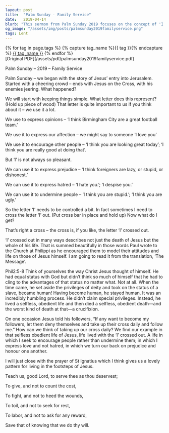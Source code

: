 ```yaml
---
layout: post
title:  "Palm Sunday - Family Service"
date:   2019-04-14
blurb: "This sermon from Palm Sunday 2019 focuses on the concept of 'I' and how it can be used both positively and negatively. It emphasizes the importance of controlling the 'I' and aligning our attitudes and lives with Jesus. The sermon concludes with the prayer of St Ignatius, providing a pattern for living in the footsteps of Jesus."
og_image: "/assets/img/posts/palmsunday2019familyservice.png"
tags: Lent
---    
```

<div class="tag-pills">
  {% for tag in page.tags %}
    {% capture tag_name %}{{ tag }}{% endcapture %}
    <a href="{{ site.baseurl }}/tag/{{ tag_name | slugify }}" class="tag-pill">{{ tag_name }}</a>
  {% endfor %}
</div>
[Original PDF](/assets/pdf/palmsunday2019familyservice.pdf)

Palm Sunday – 2019 – Family Service

Palm Sunday – we began with the story of Jesus’ entry into Jerusalem. Started with a cheering crowd – ends with Jesus on the Cross, with his enemies jeering. What happened?

We will start with keeping things simple. What letter does this represent? (Hold up piece of wood) That letter is quite important to us if you think about it – we use it a lot.

We use to express opinions – ‘I think Birmingham City are a great football team.’

We use it to express our affection – we might say to someone ‘I love you’

We use it to encourage other people – ‘I think you are looking great today’; ‘I think you are really good at doing that’.

But ‘I’ is not always so pleasant.

We can use it to express prejudice – ‘I think foreigners are lazy, or stupid, or dishonest.’

We can use it to express hatred – ‘I hate you.’; ‘I despise you.’

We can use it to undermine people – ‘I think you are stupid.’; ‘I think you are ugly.’

So the letter ‘I’ needs to be controlled a bit. In fact sometimes I need to cross the letter ‘I’ out. (Put cross bar in place and hold up) Now what do I get?

That’s right a cross – the cross is, if you like, the letter ‘I’ crossed out.

‘I’ crossed out in many ways describes not just the death of Jesus but the whole of his life. That is summed beautifully in those words Paul wrote to the Church at Philippi as he encouraged them to model their attitudes and life on those of Jesus himself. I am going to read it from the translation, ‘The Message’.

Phil2:5-8 Think of yourselves the way Christ Jesus thought of himself. He had equal status with God but didn’t think so much of himself that he had to cling to the advantages of that status no matter what. Not at all. When the time came, he set aside the privileges of deity and took on the status of a slave, became human! Having become human, he stayed human. It was an incredibly humbling process. He didn’t claim special privileges. Instead, he lived a selfless, obedient life and then died a selfless, obedient death—and the worst kind of death at that—a crucifixion.

On one occasion Jesus told his followers, “If any want to become my followers, let them deny themselves and take up their cross daily and follow me.” How can we think of taking up our cross daily? We find our example in that selfless obedient life of Jesus, life lived with the ‘I’ crossed out. A life in which I seek to encourage people rather than undermine them; in which I express love and not hatred, in which we turn our back on prejudice and honour one another.

I will just close with the prayer of St Ignatius which I think gives us a lovely pattern for living in the footsteps of Jesus.

Teach us, good Lord, to serve thee as thou deservest;

To give, and not to count the cost,

To fight, and not to heed the wounds,

To toil, and not to seek for rest,

To labor, and not to ask for any reward,

Save that of knowing that we do thy will.
